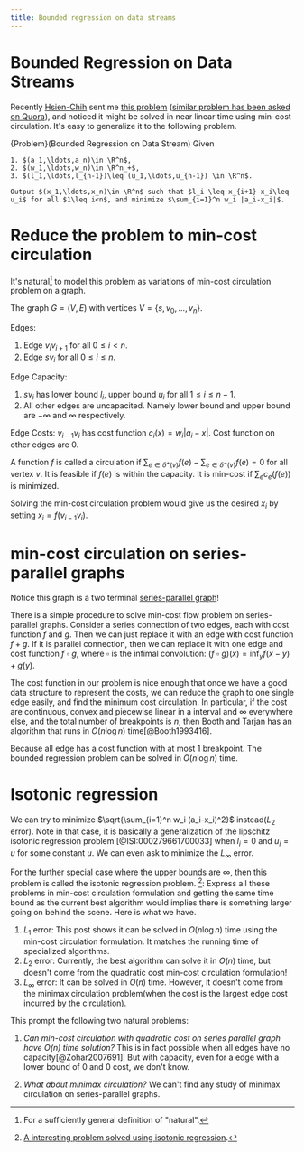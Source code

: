 ```yaml
---
title: Bounded regression on data streams
---
```



# Bounded Regression on Data Streams

Recently [Hsien-Chih](http://web.engr.illinois.edu/~hchang17/) sent me [this problem](http://www.careercup.com/question?id=5207197178920960) ([similar problem has been asked on Quora](http://www.quora.com/Given-an-integer-array-what-is-the-algorithmic-approach-to-find-minimum-adjustments-such-that-the-absolute-difference-between-the-adjacent-elements-is-within-target-value)), and noticed it might be solved in near linear time using min-cost circulation. It's easy to generalize it to the following problem. 

{Problem}(Bounded Regression on Data Stream)
    Given 

    1. $(a_1,\ldots,a_n)\in \R^n$,
    2. $(w_1,\ldots,w_n)\in \R^n_+$,
    3. $(l_1,\ldots,l_{n-1})\leq (u_1,\ldots,u_{n-1}) \in \R^n$.

    Output $(x_1,\ldots,x_n)\in \R^n$ such that $l_i \leq x_{i+1}-x_i\leq u_i$ for all $1\leq i<n$, and minimize $\sum_{i=1}^n w_i |a_i-x_i|$.

# Reduce the problem to min-cost circulation

It's natural[^1] to model this problem as variations of min-cost circulation problem on a graph.

The graph $G=(V,E)$ with vertices $V=\{s,v_0,\ldots,v_n\}$.

Edges:

1. Edge $v_iv_{i+1}$ for all $0\leq i <n$.
2. Edge $sv_i$ for all $0\leq i\leq n$.

Edge Capacity:

1. $sv_i$ has lower bound $l_i$, upper bound $u_i$ for all $1\leq i\leq n-1$.
2. All other edges are uncapacited. Namely lower bound and upper bound are $-\infty$ and $\infty$ respectively.

Edge Costs: $v_{i-1}v_i$ has cost function $c_i(x)=w_i |a_i-x|$. Cost function on other edges are $0$.

A function $f$ is called a circulation if $\sum_{e\in \delta^+(v)} f(e)-\sum_{e\in \delta^-(v)} f(e)=0$ for all vertex $v$. It is feasible if $f(e)$ is within the capacity. It is min-cost if $\sum_{e} c_e(f(e))$ is minimized. 

Solving the min-cost circulation problem would give us the desired $x_i$ by setting $x_i=f(v_{i-1}v_i)$.

# min-cost circulation on series-parallel graphs

Notice this graph is a two terminal [series-parallel graph](http://en.wikipedia.org/wiki/Series-parallel_graph)!

There is a simple procedure to solve min-cost flow problem on series-parallel graphs. Consider a series connection of two edges, each with cost function $f$ and $g$. Then we can just replace it with an edge with cost function $f + g$. If it is parallel connection, then we can replace it with one edge and cost function $f~\square~g$, where $\square$ is the infimal convolution: $(f~\square~g)(x)= \inf_y f(x-y) + g(y)$. 

The cost function in our problem is nice enough that once we have a good data structure to represent the costs, we can reduce the graph to one single edge easily, and find the minimum cost circulation. In particular, if the cost are continuous, convex and piecewise linear in a interval and $\infty$ everywhere else, and the total number of breakpoints is $n$, then Booth and Tarjan has an algorithm that runs in $O(n\log n)$ time[@Booth1993416].

Because all edge has a cost function with at most $1$ breakpoint. The bounded regression problem can be solved in $O(n\log n)$ time. 

# Isotonic regression

We can try to minimize $\sqrt{\sum_{i=1}^n w_i (a_i-x_i)^2}$ instead($L_2$ error). Note in that case, it is basically a generalization of the lipschitz isotonic regression problem [@ISI:000279661700033] when $l_i=0$ and $u_i=u$ for some constant $u$. We can even ask to minimize the $L_\infty$ error.

For the further special case where the upper bounds are $\infty$, then this problem is called the isotonic regression problem. [^2]: Express all these problems in min-cost circulation formulation and getting the same time bound as the current best algorithm would implies there is something larger going on behind the scene. Here is what we have.

1. $L_1$ error: This post shows it can be solved in $O(n\log n)$ time using the min-cost circulation formulation. It matches the running time of specialized algorithms.
2. $L_2$ error: Currently, the best algorithm can solve it in $O(n)$ time, but doesn't come from the quadratic cost min-cost circulation formulation!
3. $L_\infty$ error: It can be solved in $O(n)$ time. However, it doesn't come from the minimax circulation problem(when the cost is the largest edge cost incurred by the circulation).

This prompt the following two natural problems: 

1. *Can min-cost circulation with quadratic cost on series parallel graph have $O(n)$ time solution?*
   This is in fact possible when all edges have no capacity[@Zohar2007691]! But with capacity, even for a edge with a lower bound of $0$ and $0$ cost, we don't know.

2. *What about minimax circulation?* We can't find any study of minimax circulation on series-parallel graphs. 



[^1]: For a sufficiently general definition of "natural".
[^2]: [A interesting problem solved using isotonic regression](http://cs.stackexchange.com/questions/41519/efficient-algorithm-for-this-optimization-problem-dynamic-programming/).
